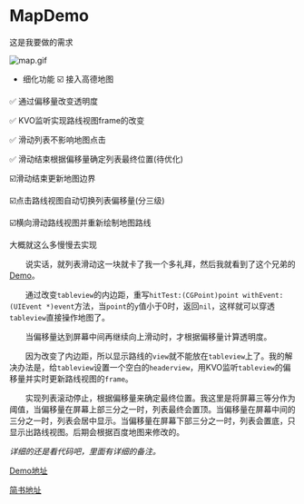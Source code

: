 # MapDemo


这是我要做的需求

![map.gif](https://upload-images.jianshu.io/upload_images/1682698-4bd4d218aeb6a685.gif?imageMogr2/auto-orient/strip)

+ 细化功能
☑️ 接入高德地图

✅ 通过偏移量改变透明度

✅ KVO监听实现路线视图frame的改变

✅ 滑动列表不影响地图点击

✅ 滑动结束根据偏移量确定列表最终位置(待优化)

☑️滑动结束更新地图边界

☑️点击路线视图自动切换列表偏移量(分三级)

☑️横向滑动路线视图并重新绘制地图路线

大概就这么多慢慢去实现

&emsp;&emsp;说实话，就列表滑动这一块就卡了我一个多礼拜，然后我就看到了这个兄弟的[Demo](https://github.com/WiitterSimithYU/--hipview)。

&emsp;&emsp;通过改变`tableview`的内边距，重写`hitTest:(CGPoint)point withEvent:(UIEvent *)event`方法，当`point`的`y`值小于0时，返回`nil`，这样就可以穿透`tableview`直接操作地图了。

&emsp;&emsp;当偏移量达到屏幕中间再继续向上滑动时，才根据偏移量计算透明度。

&emsp;&emsp;因为改变了内边距，所以显示路线的`view`就不能放在`tableview`上了。我的解决办法是，给`tableview`设置一个空白的`headerview`，用KVO监听`tableview`的偏移量并实时更新路线视图的`frame`。

&emsp;&emsp;实现列表滚动停止，根据偏移量来确定最终位置。我这里是将屏幕三等分作为阈值，当偏移量在屏幕上部三分之一时，列表最终会置顶。当偏移量在屏幕中间的三分之一时，列表会居中显示。当偏移量在屏幕下部三分之一时，列表会置底，只显示出路线视图。后期会根据百度地图来修改的。


*详细的还是看代码吧，里面有详细的备注。*

[Demo地址]([https://github.com/24KYang/MapDemo/tree/master](https://github.com/24KYang/MapDemo/tree/master)
)

[简书地址](https://www.jianshu.com/p/c8ef6f62b6a1)
